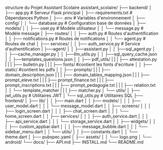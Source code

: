 structure du Projet Assistant Scolaire
assistant_scolaire/
├── backend/
│   ├── app.py                    # Serveur Flask principal
│   ├── requirements.txt          # Dépendances Python
│   ├── .env                      # Variables d'environnement
│   ├── config/
│   │   └── database.py           # Configuration base de données
│   ├── models/
│   │   ├── user.py               # Modèle utilisateur
│   │   └── message.py            # Modèle message
│   ├── routes/
│   │   ├── auth.py               # Routes d'authentification
│   │   ├── notifications.py      # Routes de notifications
│   │   └── agent.py               # Routes de chat
│   ├── services/
│   │   ├── auth_service.py       # Service d'authentification
|   ├──agent/
│   │   ├──assistant.py
│   │   ├──sql_agent.py
│   │   ├──cache_manager.py
│   │   ├──llm_utils.py
│   │   ├──sql_query_cache.json
│   │   ├──templates_questions.json
│   │   ├── pdf_utils/
|   |   |   ├── attestation.py
|   |   |   ├── bulletin.py
|   |   |   ├── fonts/ #contient les fonts d'ecriture 
│   │   ├── static/ #contient les pdfs 
│   │   ├── prompts/
|   |   |   ├── domain_description.json
|   |   |   ├── domain_tables_mapping.json
|   |   |   ├── prompt_eleve.txt
|   |   |   ├── prompt_finance.txt
|   |   |   ├── prompt_inscriptions.txt
|   |   |   ├── prompt_pedagogie.txt
|   |   |   ├── relation.txt
│   │   └── template_matcher
|   |   |   ├── matcher.py
│   └── utils/
│       ├── jwt_utils.py          # Utilitaires JWT
│       └── sql_utils.py          # Utilitaires SQL
├── frontend/
│   ├── lib/
│   │   ├── main.dart
│   │   ├── models/
│   │   │   ├── user_model.dart
│   │   │   └── message_model.dart
│   │   ├── screens/
│   │   │   ├── login_screen.dart
│   │   │   ├── chat_screen.dart
│   │   │   └── home_screen.dart
│   │   ├── services/
│   │   │   ├── auth_service.dart
│   │   │   ├── api_service.dart
│   │   │   └── storage_service.dart
│   │   ├── widgets/
│   │   │   ├── custom_appbar.dart
│   │   │   ├── message_bubble.dart
│   │   │   └── sidebar_menu.dart
│   │   └── utils/
│   │       ├── constants.dart
│   │       └── theme.dart
│   ├── pubspec.yaml
│   ├── assets/
│   │   └── logo.png
│   └── android/
└── docs/
    ├── API.md
    ├── INSTALL.md
    └── README.md
